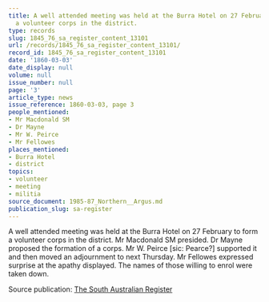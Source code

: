```yaml
---
title: A well attended meeting was held at the Burra Hotel on 27 February to form
  a volunteer corps in the district.
type: records
slug: 1845_76_sa_register_content_13101
url: /records/1845_76_sa_register_content_13101/
record_id: 1845_76_sa_register_content_13101
date: '1860-03-03'
date_display: null
volume: null
issue_number: null
page: '3'
article_type: news
issue_reference: 1860-03-03, page 3
people_mentioned:
- Mr Macdonald SM
- Dr Mayne
- Mr W. Peirce
- Mr Fellowes
places_mentioned:
- Burra Hotel
- district
topics:
- volunteer
- meeting
- militia
source_document: 1985-87_Northern__Argus.md
publication_slug: sa-register
---
```


A well attended meeting was held at the Burra Hotel on 27 February to form a volunteer corps in the district.  Mr Macdonald SM presided.  Dr Mayne proposed the formation of a corps.  Mr W. Peirce [sic: Pearce?] supported it and then moved an adjournment to next Thursday.  Mr Fellowes expressed surprise at the apathy displayed.  The names of those willing to enrol were taken down.

Source publication: [The South Australian Register](/publications/sa-register/)
